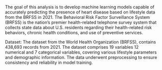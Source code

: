 The goal of this analysis is to develop machine learning models capable of accurately predicting the presence of heart disease based on lifestyle data from the BRFSS in 2021. The Behavioral Risk Factor Surveillance System (BRFSS) is the nation’s premier health-related telephone survey system that collects state data about U.S. residents regarding their health-related risk behaviors, chronic health conditions, and use of preventive services.

Dataset: The dataset from the World Health Organization (BRFSS), contains 438,693 records from 2021. 
The dataset comprises 19 variables
12 numerical and 7 categorical variables, covering various lifestyle parameters and demographic information.
The data underwent preprocessing to ensure consistency and reliability in model training.
